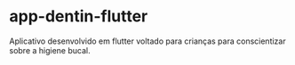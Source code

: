 # app-dentin-flutter
Aplicativo desenvolvido em flutter voltado para crianças para conscientizar sobre a higiene bucal.
